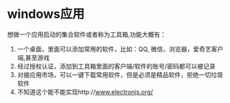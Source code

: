 <!--
 * @Author: joker.zhang
 * @Date: 2020-08-06 08:56:41
 * @LastEditors: joker.zhang
 * @LastEditTime: 2020-08-06 09:20:27
 * @Description: For Automation
-->
# windows应用
想做一个应用启动的集合软件或者称为工具箱,功能大概有：
1. 一个桌面，里面可以添加常用的软件，比如：QQ, 微信，浏览器，爱奇艺客户端,甚至游戏
2. 经过授权认证，添加到工具箱里面的客户端/软件的账号/密码都可以被记录
3. 对接应用市场，可以一键下载常用软件，但是必须是精品软件，拒绝一切垃圾软件
4. 不知道这个能不能实现http://www.electronjs.org/
